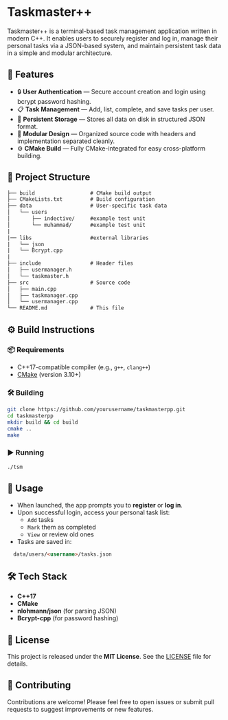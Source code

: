 # Taskmaster++

Taskmaster++ is a terminal-based task management application written in modern C++. It enables users to securely register and log in, manage their personal tasks via a JSON-based system, and maintain persistent task data in a simple and modular architecture.

## 🧠 Features

- 🔒 **User Authentication** — Secure account creation and login using bcrypt password hashing.
- 📋 **Task Management** — Add, list, complete, and save tasks per user.
- 💾 **Persistent Storage** — Stores all data on disk in structured JSON format.
- 🧱 **Modular Design** — Organized source code with headers and implementation separated cleanly.
- ⚙️ **CMake Build** — Fully CMake-integrated for easy cross-platform building.

## 📁 Project Structure

``` html
├── build                  # CMake build output
├── CMakeLists.txt         # Build configuration
├── data                   # User-specific task data
│   └── users
│       ├── indective/     #example test unit
│       └── muhammad/      #example test unit
| 
|── libs                   #external libraries 
|   └── json
|   └── Bcrypt.cpp
|
├── include                # Header files
│   ├── usermanager.h
│   └── taskmaster.h
├── src                    # Source code
│   ├── main.cpp
│   ├── taskmanager.cpp
│   └── usermanager.cpp
└── README.md              # This file
```

## ⚙️ Build Instructions

### 📦 Requirements

- C++17-compatible compiler (e.g., `g++`, `clang++`)
- [CMake](https://cmake.org/download/) (version 3.10+)

### 🛠️ Building

```bash
git clone https://github.com/yourusername/taskmasterpp.git
cd taskmasterpp
mkdir build && cd build
cmake ..
make
```

### ▶️ Running

```bash
./tsm
```

## 🚀 Usage

- When launched, the app prompts you to **register** or **log in**.
- Upon successful login, access your personal task list:
  - `Add` tasks
  - `Mark` them as completed
  - `View` or review old ones
- Tasks are saved in:

```  html
  data/users/<username>/tasks.json
```

## 🛠️ Tech Stack

- **C++17**
- **CMake**
- **nlohmann/json** (for parsing JSON)
- **Bcrypt-cpp** (for password hashing)

## 📄 License

This project is released under the **MIT License**. See the [LICENSE](LICENSE) file for details.

## 🤝 Contributing

Contributions are welcome! Please feel free to open issues or submit pull requests to suggest improvements or new features.
